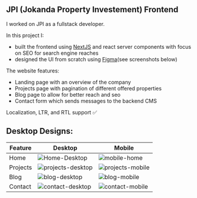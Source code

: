 ## JPI (Jokanda Property Investement) Frontend

I worked on JPI as a fullstack developer. 

In this project I:
- built the frontend using [NextJS](https://nextjs.org/) and react server components with focus on SEO for search engine reaches
- designed the UI from scratch using [Figma](https://www.figma.com/)(see screenshots below)

The website features:
- Landing page with an overview of the company
- Projects page with pagination of different offered properties
- Blog page to allow for better reach and seo
- Contact form which sends messages to the backend CMS

Localization, LTR, and RTL support ✅

## Desktop Designs:

| **Feature** | **Desktop** | **Mobile** |
| ---------- | --------- | --------- |
| Home | ![Home-Desktop](https://github.com/user-attachments/assets/95736b59-b874-42ee-ba25-39098bdac2a8)| ![mobile-home](https://github.com/user-attachments/assets/6419d56f-ca4d-4ca5-98b4-a01b9372627e) |
| Projects | ![projects-desktop](https://github.com/user-attachments/assets/2aa9a661-ca6e-42dd-b54e-3391aea6c495)| ![projects-mobile](https://github.com/user-attachments/assets/2d4a95e3-adb3-4d52-bc91-4f2212d63466) |
| Blog | ![blog-desktop](https://github.com/user-attachments/assets/19660358-cfce-47c8-94d0-acd13113c2d1)| ![blog-mobile](https://github.com/user-attachments/assets/dfba2c84-522c-4a54-8c69-16fa9774faa8) |
| Contact | ![contact-desktop](https://github.com/user-attachments/assets/db4efa0f-d58b-41af-91f8-db0ecc4cb7c0)| ![contact-mobile](https://github.com/user-attachments/assets/8605d3ee-cda4-40a3-8202-e03f30d9d38e) |
